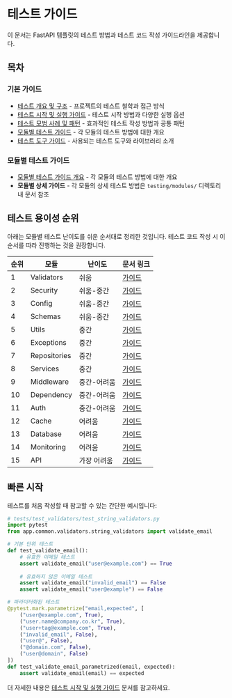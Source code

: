 # 테스트 가이드

이 문서는 FastAPI 템플릿의 테스트 방법과 테스트 코드 작성 가이드라인을 제공합니다.

## 목차

### 기본 가이드

- [테스트 개요 및 구조](testing/01-test_overview.md) - 프로젝트의 테스트 철학과 접근 방식
- [테스트 시작 및 실행 가이드](testing/02-test_guide.md) - 테스트 시작 방법과 다양한 실행 옵션
- [테스트 모범 사례 및 패턴](testing/03-test_practices.md) - 효과적인 테스트 작성 방법과 공통 패턴
- [모듈별 테스트 가이드](testing/04-test_modules.md) - 각 모듈의 테스트 방법에 대한 개요
- [테스트 도구 가이드](testing/05-test_tools.md) - 사용되는 테스트 도구와 라이브러리 소개

### 모듈별 테스트 가이드

- [모듈별 테스트 가이드 개요](testing/04-test_modules.md) - 각 모듈의 테스트 방법에 대한 개요
- **모듈별 상세 가이드** - 각 모듈의 상세 테스트 방법은 `testing/modules/` 디렉토리 내 문서 참조

## 테스트 용이성 순위

아래는 모듈별 테스트 난이도를 쉬운 순서대로 정리한 것입니다. 테스트 코드 작성 시 이 순서를 따라 진행하는 것을 권장합니다.

| 순위 | 모듈 | 난이도 | 문서 링크 |
|-----|-----|-------|----------|
| 1 | Validators | 쉬움 | [가이드](testing/modules/validators.md) |
| 2 | Security | 쉬움-중간 | [가이드](testing/modules/security.md) |
| 3 | Config | 쉬움-중간 | [가이드](testing/modules/config.md) |
| 4 | Schemas | 쉬움-중간 | [가이드](testing/modules/schemas.md) |
| 5 | Utils | 중간 | [가이드](testing/modules/utils.md) |
| 6 | Exceptions | 중간 | [가이드](testing/modules/exceptions.md) |
| 7 | Repositories | 중간 | [가이드](testing/modules/repositories.md) |
| 8 | Services | 중간 | [가이드](testing/modules/services.md) |
| 9 | Middleware | 중간-어려움 | [가이드](testing/modules/middleware.md) |
| 10 | Dependency | 중간-어려움 | [가이드](testing/modules/dependency.md) |
| 11 | Auth | 중간-어려움 | [가이드](testing/modules/auth.md) |
| 12 | Cache | 어려움 | [가이드](testing/modules/cache.md) |
| 13 | Database | 어려움 | [가이드](testing/modules/database.md) |
| 14 | Monitoring | 어려움 | [가이드](testing/modules/monitoring.md) |
| 15 | API | 가장 어려움 | [가이드](testing/modules/api.md) |

## 빠른 시작

테스트를 처음 작성할 때 참고할 수 있는 간단한 예시입니다:

```python
# tests/test_validators/test_string_validators.py
import pytest
from app.common.validators.string_validators import validate_email

# 기본 단위 테스트
def test_validate_email():
    # 유효한 이메일 테스트
    assert validate_email("user@example.com") == True
    
    # 유효하지 않은 이메일 테스트
    assert validate_email("invalid_email") == False
    assert validate_email("user@example") == False

# 파라미터화된 테스트
@pytest.mark.parametrize("email,expected", [
    ("user@example.com", True),
    ("user.name@company.co.kr", True),
    ("user+tag@example.com", True),
    ("invalid_email", False),
    ("user@", False),
    ("@domain.com", False),
    ("user@domain", False)
])
def test_validate_email_parametrized(email, expected):
    assert validate_email(email) == expected
```

더 자세한 내용은 [테스트 시작 및 실행 가이드](testing/02-test_guide.md) 문서를 참고하세요.
